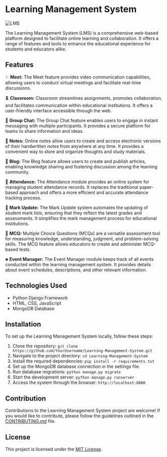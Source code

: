 # Learning Management System

![LMS](lms.png)

The Learning Management System (LMS) is a comprehensive web-based platform designed to facilitate online learning and collaboration. It offers a range of features and tools to enhance the educational experience for students and educators alike.

## Features

✨ **Meet:** The Meet feature provides video communication capabilities, allowing users to conduct virtual meetings and facilitate real-time discussions.

🎗 **Classroom:** Classroom streamlines assignments, promotes collaboration, and facilitates communication within educational institutions. It offers a user-friendly interface accessible through the web.

🎊 **Group Chat:** The Group Chat feature enables users to engage in instant messaging with multiple participants. It provides a secure platform for teams to share information and ideas.

🎠 **Notes:** Online notes allow users to create and access electronic versions of their handwritten notes from anywhere at any time. It provides a convenient way to store and organize thoughts and study materials.

🧨 **Blog:** The Blog feature allows users to create and publish articles, enabling knowledge sharing and fostering discussion among the learning community.

💍 **Attendance:** The Attendance module provides an online system for managing student attendance records. It replaces the traditional paper-based approach and offers a more efficient and accurate attendance tracking process.

🎨 **Mark Update:** The Mark Update system automates the updating of student mark lists, ensuring that they reflect the latest grades and assessments. It simplifies the mark management process for educational institutions.

💎 **MCQ:** Multiple Choice Questions (MCQs) are a versatile assessment tool for measuring knowledge, understanding, judgment, and problem-solving skills. The MCQ feature allows educators to create and administer MCQ-based tests.

♣ **Event Manager:** The Event Manager module keeps track of all events conducted within the learning management system. It provides details about event schedules, descriptions, and other relevant information.

## Technologies Used

- Python Django Framework
- HTML, CSS, JavaScript
- MongoDB Database

## Installation

To set up the Learning Management System locally, follow these steps:

1. Clone the repository: `git clone https://github.com/YourUsername/Learning-Management-System.git`
2. Navigate to the project directory: `cd Learning-Management-System`
3. Install the required dependencies: `pip install -r requirements.txt`
4. Set up the MongoDB database connection in the settings file.
5. Run database migrations: `python manage.py migrate`
6. Start the development server: `python manage.py runserver`
7. Access the system through the browser: `http://localhost:8000`

## Contribution

Contributions to the Learning Management System project are welcome! If you would like to contribute, please follow the guidelines outlined in the [CONTRIBUTING.md](https://chat.openai.com/c/CONTRIBUTING.md) file.

## License

This project is licensed under the [MIT License](https://chat.openai.com/c/LICENSE).
